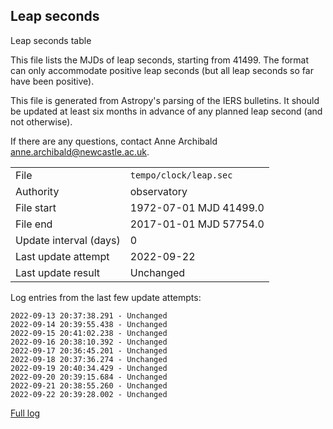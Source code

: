 
## Leap seconds

Leap seconds table

This file lists the MJDs of leap seconds, starting from 41499.
The format can only accommodate positive leap seconds (but all
leap seconds so far have been positive).

This file is generated from Astropy's parsing of the IERS
bulletins. It should be updated at least six months in advance
of any planned leap second (and not otherwise).

If there are any questions, contact Anne Archibald
<anne.archibald@newcastle.ac.uk>.

|     |     |
|:--- |:--- |
| File | `tempo/clock/leap.sec` |
| Authority | observatory |
| File start | 1972-07-01 MJD 41499.0 |
| File end | 2017-01-01 MJD 57754.0 |
| Update interval (days) | 0 |
| Last update attempt | 2022-09-22 |
| Last update result | Unchanged |

Log entries from the last few update attempts:
```
2022-09-13 20:37:38.291 - Unchanged
2022-09-14 20:39:55.438 - Unchanged
2022-09-15 20:41:02.238 - Unchanged
2022-09-16 20:38:10.392 - Unchanged
2022-09-17 20:36:45.201 - Unchanged
2022-09-18 20:37:36.274 - Unchanged
2022-09-19 20:40:34.429 - Unchanged
2022-09-20 20:39:15.684 - Unchanged
2022-09-21 20:38:55.260 - Unchanged
2022-09-22 20:39:28.002 - Unchanged
```
[Full log](https://raw.githubusercontent.com/ipta/pulsar-clock-corrections/main/log/tempo/clock/leap.sec.log)
